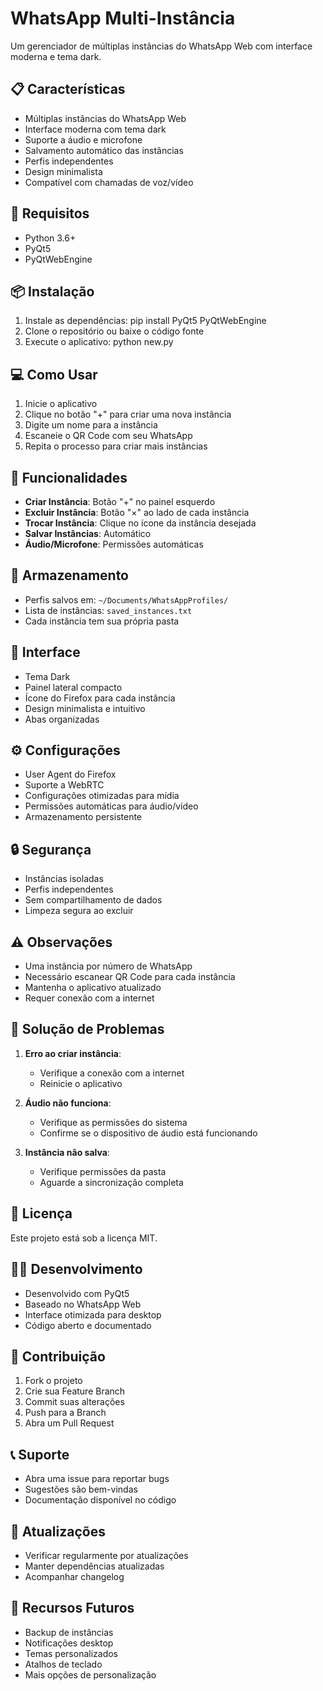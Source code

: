 # WhatsApp Multi-Instância

Um gerenciador de múltiplas instâncias do WhatsApp Web com interface moderna e tema dark.

## 📋 Características

- Múltiplas instâncias do WhatsApp Web
- Interface moderna com tema dark
- Suporte a áudio e microfone
- Salvamento automático das instâncias
- Perfis independentes
- Design minimalista
- Compatível com chamadas de voz/vídeo

## 🚀 Requisitos

- Python 3.6+
- PyQt5
- PyQtWebEngine

## 📦 Instalação

1. Instale as dependências: pip install PyQt5 PyQtWebEngine
2. Clone o repositório ou baixe o código fonte
3. Execute o aplicativo: python new.py


## 💻 Como Usar

1. Inicie o aplicativo
2. Clique no botão "+" para criar uma nova instância
3. Digite um nome para a instância
4. Escaneie o QR Code com seu WhatsApp
5. Repita o processo para criar mais instâncias

## 🔧 Funcionalidades

- **Criar Instância**: Botão "+" no painel esquerdo
- **Excluir Instância**: Botão "×" ao lado de cada instância
- **Trocar Instância**: Clique no ícone da instância desejada
- **Salvar Instâncias**: Automático
- **Áudio/Microfone**: Permissões automáticas

## 📂 Armazenamento

- Perfis salvos em: `~/Documents/WhatsAppProfiles/`
- Lista de instâncias: `saved_instances.txt`
- Cada instância tem sua própria pasta

## 🎨 Interface

- Tema Dark
- Painel lateral compacto
- Ícone do Firefox para cada instância
- Design minimalista e intuitivo
- Abas organizadas

## ⚙️ Configurações

- User Agent do Firefox
- Suporte a WebRTC
- Configurações otimizadas para mídia
- Permissões automáticas para áudio/vídeo
- Armazenamento persistente

## 🔒 Segurança

- Instâncias isoladas
- Perfis independentes
- Sem compartilhamento de dados
- Limpeza segura ao excluir

## ⚠️ Observações

- Uma instância por número de WhatsApp
- Necessário escanear QR Code para cada instância
- Mantenha o aplicativo atualizado
- Requer conexão com a internet

## 🐛 Solução de Problemas

1. **Erro ao criar instância**:
   - Verifique a conexão com a internet
   - Reinicie o aplicativo

2. **Áudio não funciona**:
   - Verifique as permissões do sistema
   - Confirme se o dispositivo de áudio está funcionando

3. **Instância não salva**:
   - Verifique permissões da pasta
   - Aguarde a sincronização completa

## 📝 Licença

Este projeto está sob a licença MIT.

## 👨‍💻 Desenvolvimento

- Desenvolvido com PyQt5
- Baseado no WhatsApp Web
- Interface otimizada para desktop
- Código aberto e documentado

## 🤝 Contribuição

1. Fork o projeto
2. Crie sua Feature Branch
3. Commit suas alterações
4. Push para a Branch
5. Abra um Pull Request

## 📞 Suporte

- Abra uma issue para reportar bugs
- Sugestões são bem-vindas
- Documentação disponível no código

## 🔄 Atualizações

- Verificar regularmente por atualizações
- Manter dependências atualizadas
- Acompanhar changelog

## 🌟 Recursos Futuros

- Backup de instâncias
- Notificações desktop
- Temas personalizados
- Atalhos de teclado
- Mais opções de personalização

